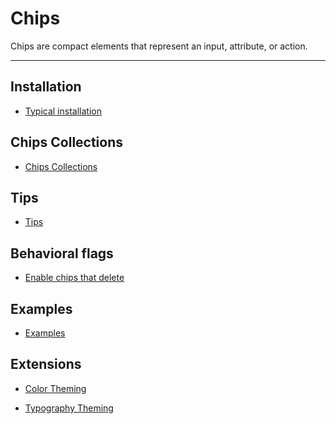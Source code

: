# Chips

<!-- badges -->

Chips are compact elements that represent an input, attribute, or action.

<!-- design-and-api -->

<!-- toc -->

- - -

## Installation

- [Typical installation](../../../docs/component-installation.md)

## Chips Collections

- [Chips Collections](chips-collections.md)

## Tips

- [Tips](tips.md)

## Behavioral flags

- [Enable chips that delete](enable-chips-that-delete.md)

## Examples

- [Examples](Examples.md)

## Extensions

- [Color Theming](color-theming.md)

- [Typography Theming](typography-theming.md)
